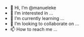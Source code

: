 - 👋 Hi, I’m @manueleke
- 👀 I’m interested in ...
- 🌱 I’m currently learning ...
- 💞️ I’m looking to collaborate on ...
- 📫 How to reach me ...

<!---
manueleke/manueleke is a ✨ special ✨ repository because its `README.md` (this file) appears on your GitHub profile.
You can click the Preview link to take a look at your changes.
--->
